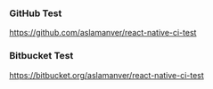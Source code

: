 ### GitHub Test
https://github.com/aslamanver/react-native-ci-test

### Bitbucket Test
https://bitbucket.org/aslamanver/react-native-ci-test
